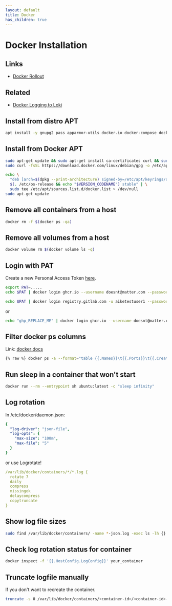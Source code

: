 ```yaml
---
layout: default
title: Docker
has_children: true
---
```


# Docker Installation

## Links

- [Docker Rollout](https://github.com/Wowu/docker-rollout)

## Related

- [Docker Logging to Loki](https://docs.aikedejongste.nl/logging/loki.html)

## Install from distro APT

```bash
apt install -y gnupg2 pass apparmor-utils docker.io docker-compose docker-compose-plugin
```

## Install from Docker APT

```bash
sudo apt-get update && sudo apt-get install ca-certificates curl && sudo install -m 0755 -d /etc/apt/keyrings
sudo curl -fsSL https://download.docker.com/linux/debian/gpg -o /etc/apt/keyrings/docker.asc && sudo chmod a+r /etc/apt/keyrings/docker.asc

echo \
  "deb [arch=$(dpkg --print-architecture) signed-by=/etc/apt/keyrings/docker.asc] https://download.docker.com/linux/debian \
  $(. /etc/os-release && echo "$VERSION_CODENAME") stable" | \
  sudo tee /etc/apt/sources.list.d/docker.list > /dev/null
sudo apt-get update
```

## Remove all containers from a host

```bash
docker rm -f $(docker ps -qa)
```

## Remove all volumes from a host

```bash
docker volume rm $(docker volume ls -q)
```

## Login with PAT

Create a new Personal Access Token [here](https://github.com/settings/tokens/new).

```bash
export PAT=.....
echo $PAT | docker login ghcr.io --username doesnt@matter.com --password-stdin

echo $PAT | docker login registry.gitlab.com -u aiketestuser1 --password-stdin
```

or

```bash
echo "ghp_REPLACE_ME" | docker login ghcr.io --username doesnt@matter.com --password-stdin
```

## Filter docker ps columns

Link: [docker docs](https://docs.docker.com/engine/reference/commandline/ps/#format)

```bash
{% raw %} docker ps -a --format="table {{.Names}}\t{{.Ports}}\t{{.CreatedAt}}\t{{.Status}}\t{{.Mounts}}" {% endraw %}
```

## Run sleep in a container that won't start

```bash
docker run --rm --entrypoint sh ubuntu:latest -c "sleep infinity"
```

## Log rotation

In /etc/docker/daemon.json:

```yaml
{
  "log-driver": "json-file",
  "log-opts": {
    "max-size": "100m",
    "max-file": "5"
  }
}
```

or use Logrotate!

```yaml
/var/lib/docker/containers/*/*.log {
  rotate 7
  daily
  compress
  missingok
  delaycompress
  copytruncate
}
```

## Show log file sizes

```bash
sudo find /var/lib/docker/containers/ -name *-json.log -exec ls -lh {} \;
```

## Check log rotation status for container

```bash
docker inspect -f '{{.HostConfig.LogConfig}}' your_container
```

## Truncate logfile manually

If you don't want to recreate the container.

```bash
truncate -s 0 /var/lib/docker/containers/<container-id>/<container-id>-json.log
```


